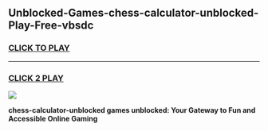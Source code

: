 
## Unblocked-Games-chess-calculator-unblocked-Play-Free-vbsdc
<h3>
<a href="https://premium76.site?title=chess-calculator-unblocked&ref=23A">CLICK TO PLAY</a></h3>
<hr>

<h3>
<a href="https://premium76.site?title=chess-calculator-unblocked&ref=23A">CLICK 2 PLAY</a>
  
</h3>

<a href="https://premium76.site?title=chess-calculator-unblocked&ref=23A"><img src="https://clearcache.store/games.png"></a>


**chess-calculator-unblocked games unblocked: Your Gateway to Fun and Accessible Online Gaming**
